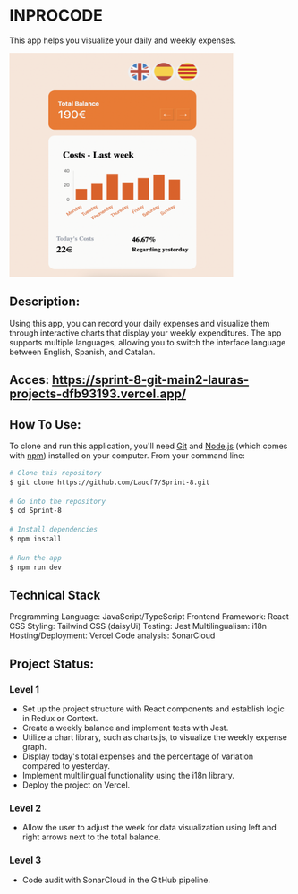 # INPROCODE 
This app helps you visualize your daily and weekly expenses.

<img src="https://github.com/Laucf7/Sprint-8/blob/fa47cf9d047cfb0257f4b568eaaf03a0a88b0390/src/img/screenshotAppInprocode.png" alt="screenshot de la app" width="400" height="400">



## Description:
Using this app, you can record your daily expenses and visualize them through interactive charts that display your weekly expenditures. The app supports multiple languages, allowing you to switch the interface language between English, Spanish, and Catalan.

## Acces: https://sprint-8-git-main2-lauras-projects-dfb93193.vercel.app/

## How To Use:

To clone and run this application, you'll need [Git](https://git-scm.com) and [Node.js](https://nodejs.org/en/download/) (which comes with [npm](http://npmjs.com)) installed on your computer. From your command line:

```bash
# Clone this repository
$ git clone https://github.com/Laucf7/Sprint-8.git

# Go into the repository
$ cd Sprint-8

# Install dependencies
$ npm install

# Run the app
$ npm run dev
```

## Technical Stack
Programming Language: JavaScript/TypeScript
Frontend Framework: React
CSS Styling: Tailwind CSS (daisyUi)
Testing: Jest
Multilingualism: i18n
Hosting/Deployment: Vercel
Code analysis: SonarCloud


## Project Status:

### Level 1

- Set up the project structure with React components and establish logic in Redux or Context.
- Create a weekly balance and implement tests with Jest.
- Utilize a chart library, such as charts.js, to visualize the weekly expense graph.
- Display today's total expenses and the percentage of variation compared to yesterday.
- Implement multilingual functionality using the i18n library.
- Deploy the project on Vercel.

### Level 2

- Allow the user to adjust the week for data visualization using left and right arrows next to the total balance.

### Level 3

- Code audit with SonarCloud in the GitHub pipeline.
